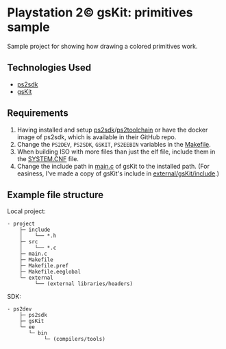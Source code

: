 # Playstation 2© gsKit: primitives sample

Sample project for showing how drawing a colored primitives work.

## Technologies Used

* [ps2sdk](https://github.com/ps2dev/ps2sdk)
* [gsKit](https://github.com/ps2dev/gsKit)

## Requirements

1. Having installed and
   setup [ps2sdk](https://github.com/ps2dev/ps2sdk)/[ps2toolchain](https://github.com/ps2dev/ps2toolchain) or have the
   docker image of ps2sdk, which is available in their GitHub repo.
2. Change the `PS2DEV`, `PS2SDK`, `GSKIT`, `PS2EEBIN` variables in the [Makefile](Makefile).
3. When building ISO with more files than just the elf file, include them in the [SYSTEM.CNF](SYSTEM.CNF) file.
4. Change the include path in [main.c](main.c) of gsKit to the installed path. (For easiness, I've made a copy of
   gsKit's include in [external/gsKit/include](external/gsKit/include).)

## Example file structure

Local project:
```
- project
    ├─ include 
    │    └── *.h
    ├─ src 
    │    └── *.c
    ├─ main.c
    ├─ Makefile
    ├─ Makefile.pref
    ├─ Makefile.eeglobal
    └─ external
         └── (external libraries/headers)
```

SDK:
```
- ps2dev
    ├─ ps2sdk 
    ├─ gsKit
    └─ ee
       └─ bin
            └─ (compilers/tools)
```
